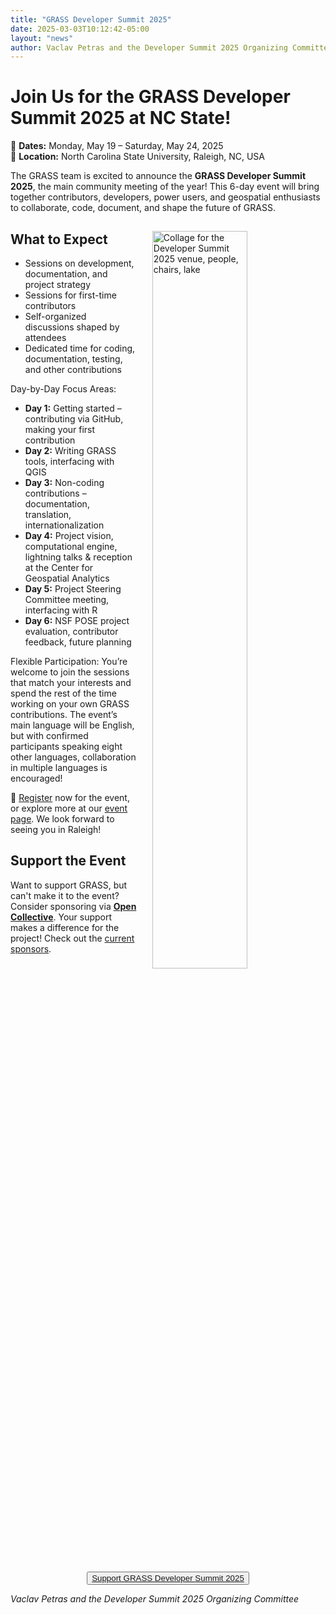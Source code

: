 ```yaml
---
title: "GRASS Developer Summit 2025"
date: 2025-03-03T10:12:42-05:00
layout: "news"
author: Vaclav Petras and the Developer Summit 2025 Organizing Committee
---
```


# Join Us for the GRASS Developer Summit 2025 at NC State!

📅 **Dates:** Monday, May 19 – Saturday, May 24, 2025  
📍 **Location:** North Carolina State University, Raleigh, NC, USA  

The GRASS team is excited to announce the **GRASS Developer Summit 2025**, the main community meeting of the year! This 6-day event will bring together contributors, developers, power users, and geospatial enthusiasts to collaborate, code, document, and shape the future of GRASS.

<img src="/images/news/NCSU_developer_summit_venue_2025_collage.jpg"
  alt="Collage for the Developer Summit 2025 venue, people, chairs, lake"
  title="North Carolina State University, its spaces, and its surroundings"
  width="55%" style="float:right;padding-left:25px;padding-top:15px">

## What to Expect

* Sessions on development, documentation, and project strategy
* Sessions for first-time contributors
* Self-organized discussions shaped by attendees
* Dedicated time for coding, documentation, testing, and other contributions

Day-by-Day Focus Areas:

* **Day 1:** Getting started – contributing via GitHub, making your first contribution
* **Day 2:** Writing GRASS tools, interfacing with QGIS
* **Day 3:** Non-coding contributions – documentation, translation, internationalization
* **Day 4:** Project vision, computational engine, lightning talks & reception at the Center for Geospatial Analytics
* **Day 5:** Project Steering Committee meeting, interfacing with R
* **Day 6:** NSF POSE project evaluation, contributor feedback, future planning

Flexible Participation: You’re welcome to join the sessions that match your interests and spend the rest of the time working on your own GRASS contributions. The event’s main language will be English, but with confirmed participants speaking eight other languages, collaboration in multiple languages is encouraged!

📢 [Register](https://forms.gle/q6zzsGeHo2YkUVnx5) now for the event, or explore more at our [event page](https://grasswiki.osgeo.org/wiki/GRASS_Developer_Summit_Raleigh_2025). We look forward to seeing you in Raleigh!

## Support the Event

Want to support GRASS, but can't make it to the event? Consider sponsoring via **[Open Collective](https://opencollective.com/osgeo/projects/grass/contribute/grass-developer-summit-2025-84759/checkout)**. Your support makes a difference for the project! Check out the [current sponsors](https://grasswiki.osgeo.org/wiki/GRASS_Developer_Summit_Raleigh_2025#Sponsors).

<div align="center">
<button class="btn btn-grass">
<a href="https://opencollective.com/osgeo/projects/grass/contribute/grass-developer-summit-2025-84759/checkout" target="_blank">Support GRASS Developer Summit 2025</a>
</button>
</div>

*Vaclav Petras and the Developer Summit 2025 Organizing Committee*
